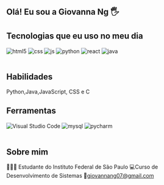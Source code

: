 
## Olá! Eu sou a Giovanna Ng 🖐️



## Tecnologias que eu uso no meu dia

<div style="display: inline_block">
  <img align="center" alt="html5" src="https://img.shields.io/badge/HTML5-E34F26?style=for-the-badge&logo=html5&logoColor=white" />
  <img align="center" alt="css" src="https://img.shields.io/badge/CSS3-1572B6?style=for-the-badge&logo=css3&logoColor=white" />
  <img align="center" alt="js" src="https://img.shields.io/badge/JavaScript-F7DF1E?style=for-the-badge&logo=javascript&logoColor=black" />
  <img align="center" alt="python" src="https://img.shields.io/badge/Python-14354C?style=for-the-badge&logo=python&logoColor=white" />
  <img align="center" alt="react" src="https://img.shields.io/badge/C-00599C?style=for-the-badge&logo=c&logoColor=white" />
  <img align="center" alt="java" src="https://img.shields.io/badge/Java-ED8B00?style=for-the-badge&logo=openjdk&logoColor=white" />
</div><br/>

## Habilidades
Python,Java,JavaScript, CSS e C
## Ferramentas
<div style="display: inline_block">
    <img align="center" alt="Visual Studio Code" src="https://img.shields.io/badge/Visual_Studio-5C2D91?style=for-the-badge&logo=visual%20studio&logoColor=white" />
  <img align="center" alt="mysql" src="https://img.shields.io/badge/MySQL-005C84?style=for-the-badge&logo=mysql&logoColor=white" />
  <img align="center" alt="pycharm" src="https://img.shields.io/badge/CSS3-1572B6?style=for-the-badge&logo=css3&logoColor=white](https://img.shields.io/badge/PyCharm-000000.svg?&style=for-the-badge&logo=PyCharm&logoColor=white" />
</div><br/>

## Sobre mim
👩🏻‍💻 Estudante do Instituto Federal de São Paulo
💻Curso de Desenvolvimento de Sistemas
📧giovannang07@gmail.com
